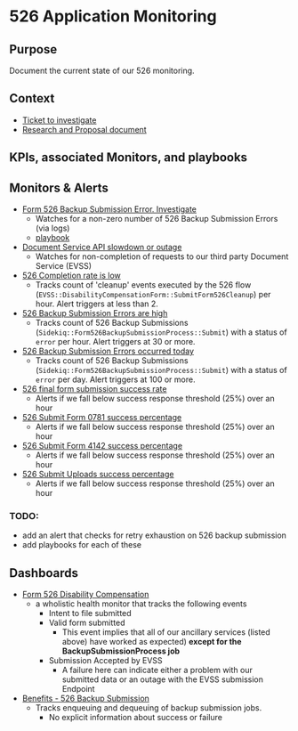 # 526 Application Monitoring

## Purpose

Document the current state of our 526 monitoring.

## Context

- [Ticket to investigate](https://app.zenhub.com/workspaces/disability-benefits-experience-team-carbs-6470c8bfffee9809b2634a52/issues/gh/department-of-veterans-affairs/va.gov-team/61907)
- [Research and Proposal document](https://github.com/department-of-veterans-affairs/va.gov-team/blob/master/products/disability/526ez/engineering_research/KPI_alerting_with_datadog.md)

## KPIs, associated Monitors, and playbooks
    
## Monitors & Alerts
- [Form 526 Backup Submission Error. Investigate](https://vagov.ddog-gov.com/monitors/110156)
  - Watches for a non-zero number of 526 Backup Submission Errors (via logs)
  - [playbook](https://github.com/department-of-veterans-affairs/va.gov-team-sensitive/blob/master/teams/benefits/playbooks/526/backup_submission_error.md)
- [Document Service API slowdown or outage](https://vagov.ddog-gov.com/monitors/159640)
  - Watches for non-completion of requests to our third party Document Service (EVSS)
- [526 Completion rate is low](https://vagov.ddog-gov.com/monitors/157864)
  - Tracks count of 'cleanup' events executed by the 526 flow (`EVSS::DisabilityCompensationForm::SubmitForm526Cleanup`) per hour.  Alert triggers at less than 2.
- [526 Backup Submission Errors are high](https://vagov.ddog-gov.com/monitors/158397)
  - Tracks count of 526 Backup Submissions (`Sidekiq::Form526BackupSubmissionProcess::Submit`) with a status of `error` per hour.  Alert triggers at 30 or more.
- [526 Backup Submission Errors occurred today](https://vagov.ddog-gov.com/monitors/158396)
  - Tracks count of 526 Backup Submissions (`Sidekiq::Form526BackupSubmissionProcess::Submit`) with a status of `error` per day.  Alert triggers at 100 or more.
- [526 final form submission success rate](https://vagov.ddog-gov.com/monitors/160278)
  - Alerts if we fall below success response threshold (25%) over an hour
- [526 Submit Form 0781 success percentage](https://vagov.ddog-gov.com/monitors/160282)
  - Alerts if we fall below success response threshold (25%) over an hour
- [526 Submit Form 4142 success percentage](https://vagov.ddog-gov.com/monitors/160281)
  - Alerts if we fall below success response threshold (25%) over an hour
- [526 Submit Uploads success percentage](https://vagov.ddog-gov.com/monitors/160279)
  - Alerts if we fall below success response threshold (25%) over an hour
 
### TODO:  
- add an alert that checks for retry exhaustion on 526 backup submission
- add playbooks for each of these

## Dashboards
- [Form 526 Disability Compensation](https://vagov.ddog-gov.com/dashboard/ygg-v6d-nza/form-526-disability-compensation?refresh_mode=sliding&from_ts=1695135168409&to_ts=1695307968409&live=true)
    - a wholistic health monitor that tracks the following events
      - Intent to file submitted
      - Valid form submitted
        - This event implies that all of our ancillary services (listed above) have worked as expected) **except for the BackupSubmissionProcess job**
      - Submission Accepted by EVSS
        - A failure here can indicate either a problem with our submitted data or an outage with the EVSS submission Endpoint
- [Benefits - 526 Backup Submission](https://vagov.ddog-gov.com/dashboard/u9b-62v-t48/benefits---526-backup-submissions?refresh_mode=sliding&from_ts=1695305477278&to_ts=1695309077278&live=true)
  - Tracks enqueuing and dequeuing of backup submission jobs.
    - No explicit information about success or failure
